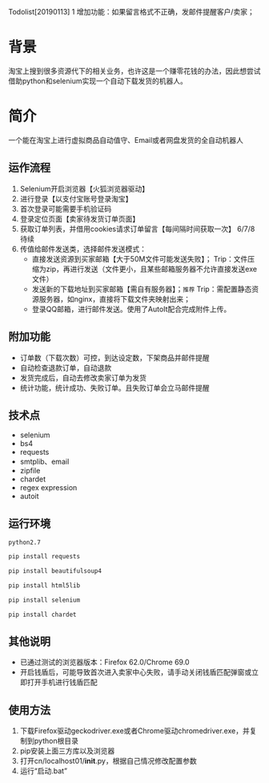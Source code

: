 Todolist[20190113]
1 增加功能：如果留言格式不正确，发邮件提醒客户/卖家；


# 背景
淘宝上搜到很多资源代下的相关业务，也许这是一个赚零花钱的办法，因此想尝试借助python和selenium实现一个自动下载发货的机器人。

# 简介
一个能在淘宝上进行虚拟商品自动值守、Email或者网盘发货的全自动机器人

## 运作流程
1. Selenium开启浏览器【火狐浏览器驱动】
2. 进行登录【以支付宝账号登录淘宝】
3. 首次登录可能需要手机验证码
4. 登录定位页面【卖家待发货订单页面】
5. 获取订单列表，并借用cookies请求订单留言【每间隔时间获取一次】
6/7/8 待续
9. 传值给邮件发送类，选择邮件发送模式：
    * 直接发送资源到买家邮箱【大于50M文件可能发送失败】；
    Trip：文件压缩为zip，再进行发送（文件更小，且某些邮箱服务器不允许直接发送exe文件）
    * 发送新的下载地址到买家邮箱【需自有服务器】；`推荐`
    Trip：需配置静态资源服务器，如nginx，直接将下载文件夹映射出来；
    * 登录QQ邮箱，进行邮件发送。使用了AutoIt配合完成附件上传。

## 附加功能
* 订单数（下载次数）可控，到达设定数，下架商品并邮件提醒
* 自动检查退款订单，自动退款
* 发货完成后，自动去修改卖家订单为发货
* 统计功能，统计成功、失败订单。且失败订单会立马邮件提醒

## 技术点
* selenium
* bs4
* requests
* smtplib、email
* zipfile
* chardet
* regex expression
* autoit

## 运行环境
`python2.7`

```bash
pip install requests
```
```bash
pip install beautifulsoup4
```
```bash
pip install html5lib
```
```bash
pip install selenium
```
```bash
pip install chardet
```

## 其他说明
* 已通过测试的浏览器版本：Firefox 62.0/Chrome 69.0
* 开启钱盾后，可能导致首次进入卖家中心失败，请手动关闭钱盾匹配弹窗或立即打开手机进行钱盾匹配

## 使用方法
1. 下载Firefox驱动geckodriver.exe或者Chrome驱动chromedriver.exe，并复制到python根目录
2. pip安装上面三方库以及浏览器
3. 打开cn/localhost01/__init__.py，根据自己情况修改配置参数
4. 运行“启动.bat”
